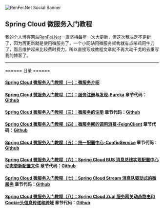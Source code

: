 ![RenFei.Net Social Banner](https://cdn.renfei.net/upload/image/2020/20200207204317.jpg)

## Spring Cloud 微服务入门教程
我的个人博客网站[RenFei.Net](https://www.renfei.net)一直坚持每年一次大更新，但这次我决定不更新了，因为再更新就是使用微服务了，一个小网站用微服务架构就有点杀鸡用牛刀了，而且维护起来比较费时费力。所以直接写成教程文章就不再大动干戈的去重写我的博客了。

---

====== 目录 ======
#### [Spring Cloud 微服务入门教程（一）：微服务介绍](https://www.renfei.net/posts/1003316)
#### [Spring Cloud 微服务入门教程（二）：服务注册与发现-Eureka](https://www.renfei.net/posts/1003320) 章节代码：[Github](https://github.com/NeilRen/SpringCloudDemo/tree/feature/eureka)
#### [Spring Cloud 微服务入门教程（三）：微服务的注册](https://www.renfei.net/posts/1003323) 章节代码：[Github](https://github.com/NeilRen/SpringCloudDemo/tree/feature/eureka-client)
#### [Spring Cloud 微服务入门教程（四）：微服务间的调用消费-FeignClient](https://www.renfei.net/posts/1003324) 章节代码：[Github](https://github.com/NeilRen/SpringCloudDemo/tree/feature/demo-client)
#### [Spring Cloud 微服务入门教程（五）：统一配置中心-ConfigService](https://www.renfei.net/posts/1003325) 章节代码：[Github](https://github.com/NeilRen/SpringCloudDemo/tree/feature/config-server)
#### [Spring Cloud 微服务入门教程（六）：Spring Cloud BUS 消息总线实现配置中心动态更新配置文件](https://www.renfei.net/posts/1003326) 章节代码：[Github](https://github.com/NeilRen/SpringCloudDemo/tree/feature/spring-cloud-bus)
#### [Spring Cloud 微服务入门教程（七）：Spring Cloud Stream 消息队驱动式的微服务](https://www.renfei.net/posts/1003327) 章节代码：[Github](https://github.com/NeilRen/SpringCloudDemo/tree/feature/spring-cloud-stream)
#### [Spring Cloud 微服务入门教程（八）：Spring Cloud Zuul 服务网关动态路由和Cookie头信息传递和跨域](https://www.renfei.net/posts/1003329) 章节代码：[Github](https://github.com/NeilRen/SpringCloudDemo/tree/feature/spring-cloud-zuul)
